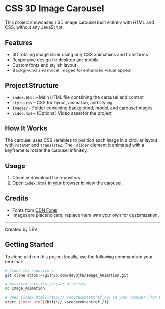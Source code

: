 # CSS 3D Image Carousel

This project showcases a 3D image carousel built entirely with HTML and CSS, without any JavaScript.

## Features

- 3D rotating image slider using only CSS animations and transforms
- Responsive design for desktop and mobile
- Custom fonts and stylish layout
- Background and model images for enhanced visual appeal

## Project Structure

- `index.html` – Main HTML file containing the carousel and content
- `style.css` – CSS for layout, animation, and styling
- `images/` – Folder containing background, model, and carousel images
- `video.mp4` – (Optional) Video asset for the project

## How It Works

The carousel uses CSS variables to position each image in a circular layout with `rotateY` and `translateZ`. The `.slider` element is animated with a keyframe to rotate the carousel infinitely.


## Usage

1. Clone or download the repository.
2. Open `index.html` in your browser to view the carousel.

## Credits

- Fonts from [CDN Fonts](https://www.cdnfonts.com/)
- Images are placeholders; replace them with your own for customization.

---
Created by DEV


## Getting Started

To clone and run this project locally, use the following commands in your terminal:

```bash
# Clone the repository
git clone https://github.com/dev0jha/Image_Animation.git

# Navigate into the project directory
cd Image_Animation

# Open [index.html](http://_vscodecontentref_/0) in your browser (for Windows)
start [index.html](http://_vscodecontentref_/1)
